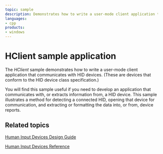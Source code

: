 ```yaml
---
topic: sample
description: Demonstrates how to write a user-mode client application that communicates with HID devices.
languages:
- cpp
products:
- windows
---
```


<!---
    name:  HClient sample application
    platform: WDM
    language: cpp
    category: HID
    description: Demonstrates how to write a user-mode client application that communicates with HID devices.
    samplefwlink: http://go.microsoft.com/fwlink/p/?LinkId=617730
--->

# HClient sample application

The *HClient* sample demonstrates how to write a user-mode client application that communicates with HID devices. (These are devices that conform to the HID device class specification.)

You will find this sample useful if you need to develop an application that communicates with, or extracts information from, a HID device. This sample illustrates a method for detecting a connected HID, opening that device for communication, and extracting or formatting the data into, or from, device reports.

## Related topics

[Human Input Devices Design Guide](http://msdn.microsoft.com/en-us/library/windows/hardware/ff539952)

[Human Input Devices Reference](http://msdn.microsoft.com/en-us/library/windows/hardware/ff539956)
